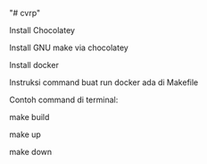 "# cvrp" 

Install Chocolatey

Install GNU make via chocolatey

Install docker

Instruksi command buat run docker ada di Makefile

Contoh command di terminal:

make build

make up

make down

